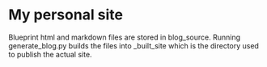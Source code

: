 # My personal site
Blueprint html and markdown files are stored in blog_source. Running generate_blog.py builds the files into _built_site which is the directory used to publish the actual site.